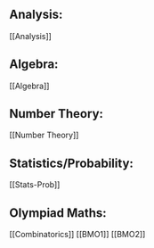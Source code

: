 ## Analysis:
[[Analysis]]

## Algebra:
[[Algebra]]
## Number Theory:
[[Number Theory]]

## Statistics/Probability:
[[Stats-Prob]]

## Olympiad Maths:
[[Combinatorics]]
[[BMO1]]
[[BMO2]]
